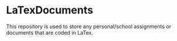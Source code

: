 # LaTexDocuments
 This repository is used to store any personal/school assignments or documents that are coded in LaTex.
